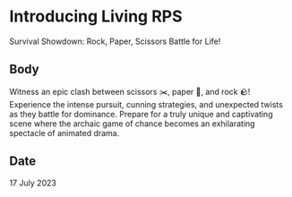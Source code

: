 # Introducing Living RPS

Survival Showdown: Rock, Paper, Scissors Battle for Life!

## Body

Witness an epic clash between scissors ✂️, paper 📃, and rock 🪨! Experience the intense pursuit, cunning strategies, and unexpected twists as they battle for dominance. Prepare for a truly unique and captivating scene where the archaic game of chance becomes an exhilarating spectacle of animated drama.

## Date

17 July 2023

